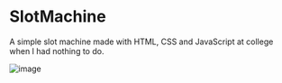 # SlotMachine
A simple slot machine made with HTML, CSS and JavaScript at college when I had nothing to do.

![image](https://user-images.githubusercontent.com/35080189/118409622-3b7dc000-b683-11eb-8976-9485d6aebc6c.png)
